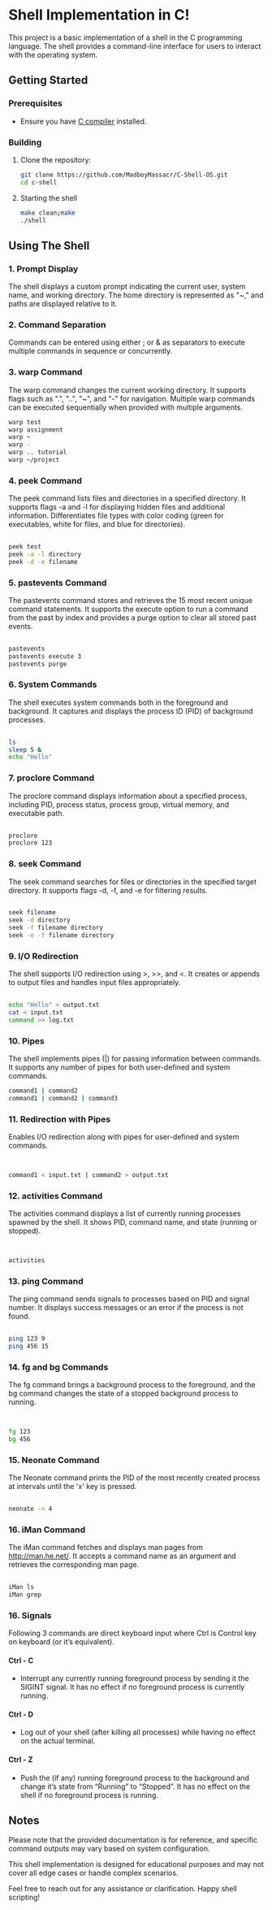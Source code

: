 # Shell Implementation in C!

This project is a basic implementation of a shell in the C programming language. The shell provides a command-line interface for users to interact with the operating system.

## Getting Started

### Prerequisites

- Ensure you have [C compiler](https://gcc.gnu.org/install/index.html) installed.

### Building

1. Clone the repository:

   ```bash
   git clone https://github.com/MadboyMassacr/C-Shell-OS.git
   cd c-shell

2. Starting the shell
    ```bash 
    make clean;make
    ./shell

## Using The Shell


### 1. Prompt Display
The shell displays a custom prompt indicating the current user, system name, and working directory. The home directory is represented as "~," and paths are displayed relative to it.

### 2. Command Separation
Commands can be entered using either ; or & as separators to execute multiple commands in sequence or concurrently.

### 3. warp Command
The warp command changes the current working directory. It supports flags such as ".", "..", "~", and "-" for navigation. Multiple warp commands can be executed sequentially when provided with multiple arguments.

```bash
warp test
warp assignment
warp ~
warp -
warp .. tutorial
warp ~/project
```


### 4. peek Command
The peek command lists files and directories in a specified directory. It supports flags -a and -l for displaying hidden files and additional information. Differentiates file types with color coding (green for executables, white for files, and blue for directories).

```bash
 
peek test
peek -a -l directory
peek -d -e filename
```

### 5. pastevents Command
The pastevents command stores and retrieves the 15 most recent unique command statements. It supports the execute option to run a command from the past by index and provides a purge option to clear all stored past events.

```bash
 
pastevents
pastevents execute 3
pastevents purge
```

### 6. System Commands
The shell executes system commands both in the foreground and background. It captures and displays the process ID (PID) of background processes.

```bash
 
ls
sleep 5 &
echo "Hello"
```
### 7. proclore Command
The proclore command displays information about a specified process, including PID, process status, process group, virtual memory, and executable path.

```bash
 
proclore
proclore 123
```

### 8. seek Command
The seek command searches for files or directories in the specified target directory. It supports flags -d, -f, and -e for filtering results.

```bash
 
seek filename
seek -d directory
seek -f filename directory
seek -e -f filename directory
```

### 9. I/O Redirection
The shell supports I/O redirection using >, >>, and <. It creates or appends to output files and handles input files appropriately.

```bash
 
echo "Hello" > output.txt
cat < input.txt
command >> log.txt
```

### 10. Pipes
The shell implements pipes (|) for passing information between commands. It supports any number of pipes for both user-defined and system commands.

```bash
command1 | command2
command1 | command2 | command3
```

### 11. Redirection with Pipes
Enables I/O redirection along with pipes for user-defined and system commands.

```bash

 
command1 < input.txt | command2 > output.txt
```
### 12. activities Command
The activities command displays a list of currently running processes spawned by the shell. It shows PID, command name, and state (running or stopped).

```bash

 
activities
```

### 13. ping Command
The ping command sends signals to processes based on PID and signal number. It displays success messages or an error if the process is not found.

```bash 
 
ping 123 9
ping 456 15
```
### 14. fg and bg Commands
The fg command brings a background process to the foreground, and the bg command changes the state of a stopped background process to running.

```bash

 
fg 123
bg 456
```
### 15. Neonate Command
The Neonate command prints the PID of the most recently created process at intervals until the 'x' key is pressed.

```bash
 
neonate -n 4
```

### 16. iMan Command
The iMan command fetches and displays man pages from http://man.he.net/. It accepts a command name as an argument and retrieves the corresponding man page.

```bash
 
iMan ls
iMan grep
```

### 16. Signals
Following 3 commands are direct keyboard input where Ctrl is Control key on keyboard (or it’s equivalent).

#### Ctrl - C

- Interrupt any currently running foreground process by sending it the SIGINT signal. It has no effect if no foreground process is currently running.

#### Ctrl - D

- Log out of your shell (after killing all processes) while having no effect on the actual terminal.

#### Ctrl - Z

- Push the (if any) running foreground process to the background and change it’s state from “Running” to “Stopped”. It has no effect on the shell if no foreground process is running.

## Notes

Please note that the provided documentation is for reference, and specific command outputs may vary based on system configuration.

This shell implementation is designed for educational purposes and may not cover all edge cases or handle complex scenarios.

Feel free to reach out for any assistance or clarification. Happy shell scripting!
